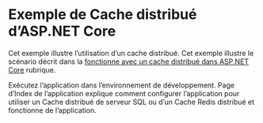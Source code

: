 # <a name="aspnet-core-distributed-cache-sample"></a>Exemple de Cache distribué d’ASP.NET Core

Cet exemple illustre l’utilisation d’un cache distribué. Cet exemple illustre le scénario décrit dans la [fonctionne avec un cache distribué dans ASP.NET Core](https://docs.microsoft.com/aspnet/core/performance/caching/distributed) rubrique.

Exécutez l’application dans l’environnement de développement. Page d’Index de l’application explique comment configurer l’application pour utiliser un Cache distribué de serveur SQL ou d’un Cache Redis distribué et fonctionne de l’application.

